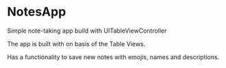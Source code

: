 # NotesApp


Simple note-taking app build with UITableViewController

The app is built with on basis of the Table Views.

Has a functionality to save new notes with emojis, names and descriptions. 
